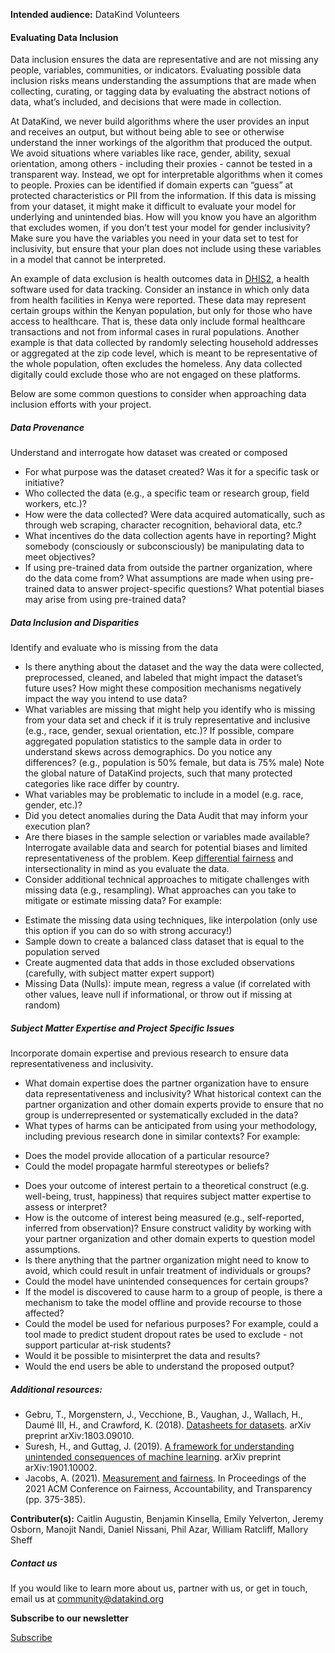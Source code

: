 




**Intended audience:**
DataKind Volunteers






#### Evaluating Data Inclusion


Data inclusion ensures the data are representative and are not missing any people, variables, communities, or indicators. Evaluating possible data inclusion risks means understanding the assumptions that are made when collecting, curating, or tagging data by evaluating the abstract notions of data, what’s included, and decisions that were made in collection. 


At DataKind, we never build algorithms where the user provides an input and receives an output, but without being able to see or otherwise understand the inner workings of the algorithm that produced the output. We avoid situations where variables like race, gender, ability, sexual orientation, among others \- including their proxies \- cannot be tested in a transparent way. Instead, we opt for interpretable algorithms when it comes to people. Proxies can be identified if domain experts can “guess” at protected characteristics or PII from the information. If this data is missing from your dataset, it might make it difficult to evaluate your model for underlying and unintended bias. How will you know you have an algorithm that excludes women, if you don’t test your model for gender inclusivity? Make sure you have the variables you need in your data set to test for inclusivity, but ensure that your plan does not include using these variables in a model that cannot be interpreted. 


An example of data exclusion is health outcomes data in [DHIS2](https://dhis2.org/), a health software used for data tracking. Consider an instance in which only data from health facilities in Kenya were reported. These data may represent certain groups within the Kenyan population, but only for those who have access to healthcare. That is, these data only include formal healthcare transactions and not from informal cases in rural populations. Another example is that data collected by randomly selecting household addresses or aggregated at the zip code level, which is meant to be representative of the whole population, often excludes the homeless. Any data collected digitally could exclude those who are not engaged on these platforms.


Below are some common questions to consider when approaching data inclusion efforts with your project. 


##### Data Provenance


Understand and interrogate how dataset was created or composed 


* For what purpose was the dataset created? Was it for a specific task or initiative?
* Who collected the data (e.g., a specific team or research group, field workers, etc.)?
* How were the data collected? Were data acquired automatically, such as through web scraping, character recognition, behavioral data, etc.?
* What incentives do the data collection agents have in reporting? Might somebody (consciously or subconsciously) be manipulating data to meet objectives?
* If using pre\-trained data from outside the partner organization, where do the data come from? What assumptions are made when using pre\-trained data to answer project\-specific questions? What potential biases may arise from using pre\-trained data?


##### Data Inclusion and Disparities


Identify and evaluate who is missing from the data 


* Is there anything about the dataset and the way the data were collected, preprocessed, cleaned, and labeled that might impact the dataset’s future uses? How might these composition mechanisms negatively impact the way you intend to use data?
* What variables are missing that might help you identify who is missing from your data set and check if it is truly representative and inclusive (e.g., race, gender, sexual orientation, etc.)? If possible, compare aggregated population statistics to the sample data in order to understand skews across demographics. Do you notice any differences? (e.g., population is 50% female, but data is 75% male) Note the global nature of DataKind projects, such that many protected categories like race differ by country.
* What variables may be problematic to include in a model (e.g. race, gender, etc.)?
* Did you detect anomalies during the Data Audit that may inform your execution plan?
* Are there biases in the sample selection or variables made available? Interrogate available data and search for potential biases and limited representativeness of the problem. Keep [differential fairness](http://jfoulds.informationsystems.umbc.edu/papers/2019/Foulds%20(2019)%20-%20DifferentialFairness_NeurIPS_MLWG.pdf) and intersectionality in mind as you evaluate the data.
* Consider additional technical approaches to mitigate challenges with missing data (e.g., resampling). What approaches can you take to mitigate or estimate missing data? For example:
+ Estimate the missing data using techniques, like interpolation (only use this option if you can do so with strong accuracy!)
+ Sample down to create a balanced class dataset that is equal to the population served
+ Create augmented data that adds in those excluded observations (carefully, with subject matter expert support)
+ Missing Data (Nulls): impute mean, regress a value (if correlated with other values, leave null if informational, or throw out if missing at random)


##### Subject Matter Expertise and Project Specific Issues


Incorporate domain expertise and previous research to ensure data representativeness and inclusivity.


* What domain expertise does the partner organization have to ensure data representativeness and inclusivity? What historical context can the partner organization and other domain experts provide to ensure that no group is underrepresented or systematically excluded in the data?
* What types of harms can be anticipated from using your methodology, including previous research done in similar contexts? For example:
+ Does the model provide allocation of a particular resource?
+ Could the model propagate harmful stereotypes or beliefs?

* Does your outcome of interest pertain to a theoretical construct (e.g. well\-being, trust, happiness) that requires subject matter expertise to assess or interpret?
* How is the outcome of interest being measured (e.g., self\-reported, inferred from observation)? Ensure construct validity by working with your partner organization and other domain experts to question model assumptions.
* Is there anything that the partner organization might need to know to avoid, which could result in unfair treatment of individuals or groups?
* Could the model have unintended consequences for certain groups?
* If the model is discovered to cause harm to a group of people, is there a mechanism to take the model offline and provide recourse to those affected?
* Could the model be used for nefarious purposes? For example, could a tool made to predict student dropout rates be used to exclude \- not support particular at\-risk students?
* Would it be possible to misinterpret the data and results?
* Would the end users be able to understand the proposed output?


##### Additional resources:


* Gebru, T., Morgenstern, J., Vecchione, B., Vaughan, J., Wallach, H., Daumé III, H., and Crawford, K. (2018\).  [Datasheets for datasets](https://arxiv.org/pdf/1803.09010.pdf). arXiv preprint arXiv:1803\.09010\.
* Suresh, H., and Guttag, J. (2019\). [A framework for understanding unintended consequences of machine learning](https://arxiv.org/pdf/1901.10002.pdf). arXiv preprint arXiv:1901\.10002\.
* Jacobs, A. (2021\). [Measurement and fairness](https://arxiv.org/pdf/1912.05511.pdf). In Proceedings of the 2021 ACM Conference on Fairness, Accountability, and Transparency (pp. 375\-385\).


 **Contributer(s):** Caitlin Augustin, Benjamin Kinsella, Emily Yelverton, Jeremy Osborn, Manojit Nandi, Daniel Nissani, Phil Azar, William Ratcliff, Mallory Sheff







##### Contact us


If you would like to learn more about us, partner with us, or get in touch, email us at community@datakind.org



 
**Subscribe to our newsletter**
  

[Subscribe](https://www.datakind.org/subscribe/)



